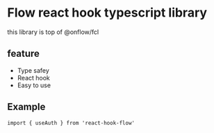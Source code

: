 # Flow react hook typescript library

this library is top of @onflow/fcl

## feature
 - Type safey
 - React hook
 - Easy to use 


## Example 

```tsx
import { useAuth } from 'react-hook-flow'
```